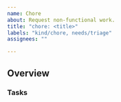```yaml
---
name: Chore
about: Request non-functional work.
title: "chore: <title>"
labels: "kind/chore, needs/triage"
assignees: ""

---
```


<!--
This issue template is to be used by project maintainers planning non-functional work.
-->

## Overview
<!--
Please provide an overview of what needs doing.
-->

### Tasks
<!--
Please add the tasks to be completed here.

- [ ] Task 1
- [ ] Task 2
-->
